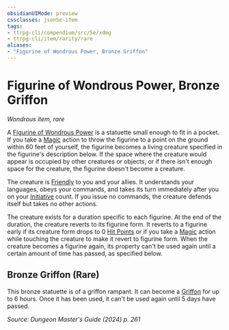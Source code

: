 ```yaml
---
obsidianUIMode: preview
cssclasses: json5e-item
tags:
- ttrpg-cli/compendium/src/5e/xdmg
- ttrpg-cli/item/rarity/rare
aliases: 
- "Figurine of Wondrous Power, Bronze Griffon"
---
```

# Figurine of Wondrous Power, Bronze Griffon
*Wondrous item, rare*  



A [Figurine of Wondrous Power](3-Mechanics/CLI/items/figurine-of-wondrous-power-xdmg.md) is a statuette small enough to fit in a pocket. If you take a [Magic](3-Mechanics/CLI/rules/actions.md#Magic) action to throw the figurine to a point on the ground within 60 feet of yourself, the figurine becomes a living creature specified in the figurine's description below. If the space where the creature would appear is occupied by other creatures or objects, or if there isn't enough space for the creature, the figurine doesn't become a creature.

The creature is [Friendly](3-Mechanics/CLI/rules/variant-rules/friendly-attitude-xphb.md) to you and your allies. It understands your languages, obeys your commands, and takes its turn immediately after you on your [Initiative](3-Mechanics/CLI/rules/variant-rules/initiative-xphb.md) count. If you issue no commands, the creature defends itself but takes no other actions.

The creature exists for a duration specific to each figurine. At the end of the duration, the creature reverts to its figurine form. It reverts to a figurine early if its creature form drops to 0 [Hit Points](3-Mechanics/CLI/rules/variant-rules/hit-points-xphb.md) or if you take a [Magic](3-Mechanics/CLI/rules/actions.md#Magic) action while touching the creature to make it revert to figurine form. When the creature becomes a figurine again, its property can't be used again until a certain amount of time has passed, as specified below.

## Bronze Griffon (Rare)

This bronze statuette is of a griffon rampant. It can become a [Griffon](3-Mechanics/CLI/bestiary/monstrosity/griffon-xmm.md) for up to 6 hours. Once it has been used, it can't be used again until 5 days have passed.

*Source: Dungeon Master's Guide (2024) p. 261*